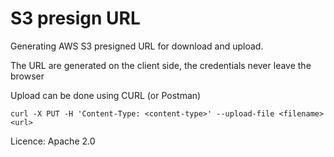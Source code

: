 # S3 presign URL

Generating AWS S3 presigned URL for download and upload.

The URL are generated on the client side, the credentials never leave
the browser

Upload can be done using CURL (or Postman)

```
curl -X PUT -H 'Content-Type: <content-type>' --upload-file <filename> <url>

```


Licence: Apache 2.0
